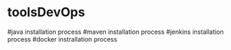 # toolsDevOps
#java installation process
#maven installation process
#jenkins installation process
#docker instrallation process
